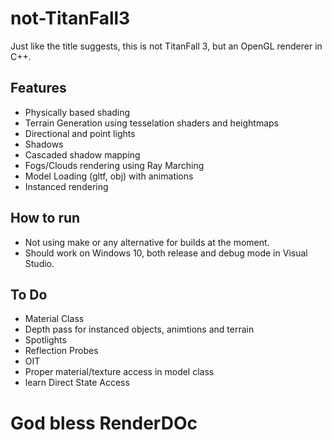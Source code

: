 # not-TitanFall3

Just like the title suggests, this is not TitanFall 3, but an OpenGL renderer in C++. 

## Features

* Physically based shading
* Terrain Generation using tesselation shaders and heightmaps
* Directional and point lights
* Shadows
* Cascaded shadow mapping
* Fogs/Clouds rendering using Ray Marching
* Model Loading (gltf, obj) with animations
* Instanced rendering

## How to run

* Not using make or any alternative for builds at the moment.
* Should work on Windows 10, both release and debug mode in Visual Studio.

## To Do

* Material Class
* Depth pass for instanced objects, animtions and terrain
* Spotlights
* Reflection Probes
* OIT
* Proper material/texture access in model class
* learn Direct State Access

# God bless RenderDOc

